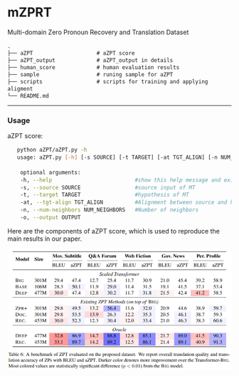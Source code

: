 # mZPRT
Multi-domain Zero Pronoun Recovery and Translation Dataset


    .
    ├── aZPT                    # aZPT score
    ├── aZPT_output             # aZPT_output in details
    ├── human_score             # human evaluation results
    ├── sample                  # runing sample for aZPT
    ├── scripts                 # scripts for training and applying aligment 
    └── README.md

---
### Usage

aZPT score:
```bash
   python aZPT/aZPT.py -h
   usage: aZPT.py [-h] [-s SOURCE] [-t TARGET] [-at TGT_ALIGN] [-n NUM_NEIGHBORS] [-o OUTPUT]

    optional arguments:
    -h, --help                          #show this help message and exit
    -s, --source SOURCE                 #source input of MT
    -t, --target TARGET                 #hypothesis of MT
    -at, --tgt-align TGT_ALIGN          #Alignment between source and hypothesis
    -n, --num-neighbors NUM_NEIGHBORS   #Number of neighbors
    -o, --output OUTPUT
```

Here are the components of aZPT score, which is used to reproduce the main results in our paper.  

![](../3_comparative_models/Main_result.png)
